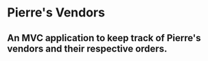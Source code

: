 # Pierre's Vendors
## An MVC application to keep track of Pierre's vendors and their respective orders.